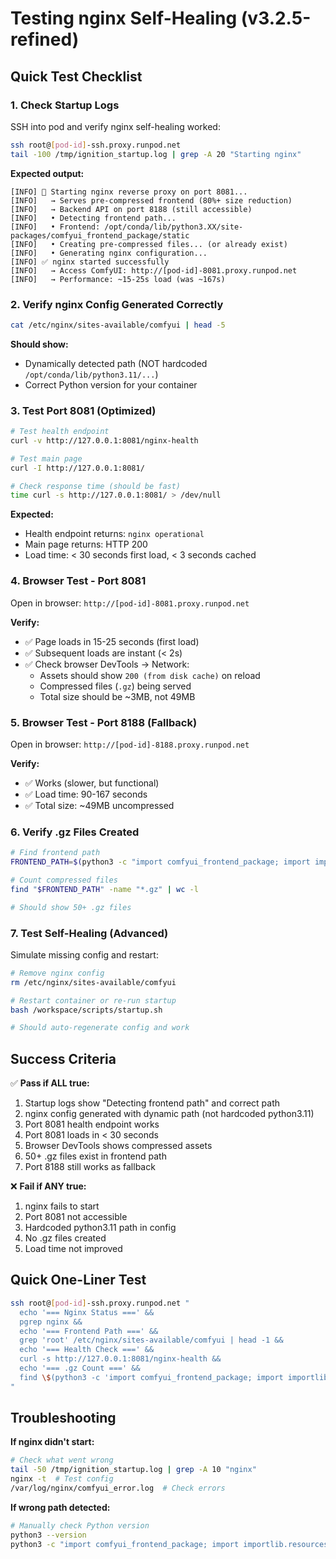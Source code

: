 # Testing nginx Self-Healing (v3.2.5-refined)

## Quick Test Checklist

### 1. Check Startup Logs
SSH into pod and verify nginx self-healing worked:
```bash
ssh root@[pod-id]-ssh.proxy.runpod.net
tail -100 /tmp/ignition_startup.log | grep -A 20 "Starting nginx"
```

**Expected output:**
```
[INFO] 🚀 Starting nginx reverse proxy on port 8081...
[INFO]   → Serves pre-compressed frontend (80%+ size reduction)
[INFO]   → Backend API on port 8188 (still accessible)
[INFO]   • Detecting frontend path...
[INFO]   • Frontend: /opt/conda/lib/python3.XX/site-packages/comfyui_frontend_package/static
[INFO]   • Creating pre-compressed files... (or already exist)
[INFO]   • Generating nginx configuration...
[INFO] ✅ nginx started successfully
[INFO]   → Access ComfyUI: http://[pod-id]-8081.proxy.runpod.net
[INFO]   → Performance: ~15-25s load (was ~167s)
```

### 2. Verify nginx Config Generated Correctly
```bash
cat /etc/nginx/sites-available/comfyui | head -5
```

**Should show:**
- Dynamically detected path (NOT hardcoded `/opt/conda/lib/python3.11/...`)
- Correct Python version for your container

### 3. Test Port 8081 (Optimized)
```bash
# Test health endpoint
curl -v http://127.0.0.1:8081/nginx-health

# Test main page
curl -I http://127.0.0.1:8081/

# Check response time (should be fast)
time curl -s http://127.0.0.1:8081/ > /dev/null
```

**Expected:**
- Health endpoint returns: `nginx operational`
- Main page returns: HTTP 200
- Load time: < 30 seconds first load, < 3 seconds cached

### 4. Browser Test - Port 8081
Open in browser: `http://[pod-id]-8081.proxy.runpod.net`

**Verify:**
- ✅ Page loads in 15-25 seconds (first load)
- ✅ Subsequent loads are instant (< 2s)
- ✅ Check browser DevTools → Network:
  - Assets should show `200 (from disk cache)` on reload
  - Compressed files (`.gz`) being served
  - Total size should be ~3MB, not 49MB

### 5. Browser Test - Port 8188 (Fallback)
Open in browser: `http://[pod-id]-8188.proxy.runpod.net`

**Verify:**
- ✅ Works (slower, but functional)
- ✅ Load time: 90-167 seconds
- ✅ Total size: ~49MB uncompressed

### 6. Verify .gz Files Created
```bash
# Find frontend path
FRONTEND_PATH=$(python3 -c "import comfyui_frontend_package; import importlib.resources; print(importlib.resources.files(comfyui_frontend_package) / 'static')")

# Count compressed files
find "$FRONTEND_PATH" -name "*.gz" | wc -l

# Should show 50+ .gz files
```

### 7. Test Self-Healing (Advanced)
Simulate missing config and restart:
```bash
# Remove nginx config
rm /etc/nginx/sites-available/comfyui

# Restart container or re-run startup
bash /workspace/scripts/startup.sh

# Should auto-regenerate config and work
```

## Success Criteria

✅ **Pass if ALL true:**
1. Startup logs show "Detecting frontend path" and correct path
2. nginx config generated with dynamic path (not hardcoded python3.11)
3. Port 8081 health endpoint works
4. Port 8081 loads in < 30 seconds
5. Browser DevTools shows compressed assets
6. 50+ .gz files exist in frontend path
7. Port 8188 still works as fallback

❌ **Fail if ANY true:**
1. nginx fails to start
2. Port 8081 not accessible
3. Hardcoded python3.11 path in config
4. No .gz files created
5. Load time not improved

## Quick One-Liner Test
```bash
ssh root@[pod-id]-ssh.proxy.runpod.net "
  echo '=== Nginx Status ===' && 
  pgrep nginx && 
  echo '=== Frontend Path ===' && 
  grep 'root' /etc/nginx/sites-available/comfyui | head -1 &&
  echo '=== Health Check ===' && 
  curl -s http://127.0.0.1:8081/nginx-health &&
  echo '=== .gz Count ===' &&
  find \$(python3 -c 'import comfyui_frontend_package; import importlib.resources; print(importlib.resources.files(comfyui_frontend_package) / \"static\")') -name '*.gz' 2>/dev/null | wc -l
"
```

## Troubleshooting

**If nginx didn't start:**
```bash
# Check what went wrong
tail -50 /tmp/ignition_startup.log | grep -A 10 "nginx"
nginx -t  # Test config
/var/log/nginx/comfyui_error.log  # Check errors
```

**If wrong path detected:**
```bash
# Manually check Python version
python3 --version
python3 -c "import comfyui_frontend_package; import importlib.resources; print(importlib.resources.files(comfyui_frontend_package) / 'static')"
```
